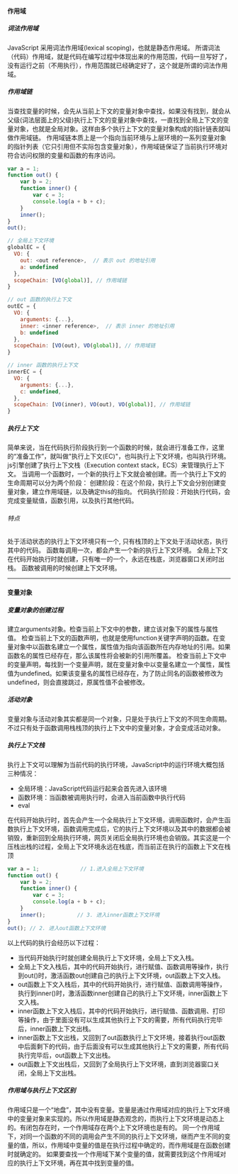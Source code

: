 #### 作用域

##### 词法作用域

JavaScript 采用词法作用域(lexical scoping)，也就是静态作用域。
所谓词法（代码）作用域，就是代码在编写过程中体现出来的作用范围，代码一旦写好了，没有运行之前（不用执行），作用范围就已经确定好了，这个就是所谓的词法作用域。

##### 作用域链

当查找变量的时候，会先从当前上下文的变量对象中查找，如果没有找到，就会从父级(词法层面上的父级)执行上下文的变量对象中查找，一直找到全局上下文的变量对象，也就是全局对象。这样由多个执行上下文的变量对象构成的指针链表就叫做作用域链。
作用域链本质上是一个指向当前环境与上层环境的一系列变量对象的指针列表（它只引用但不实际包含变量对象），作用域链保证了当前执行环境对符合访问权限的变量和函数的有序访问。

```js
var a = 1;             
function out() {
    var b = 2;
    function inner() {
        var c = 3;
        console.log(a + b + c);
    }
    inner();          
}
out();

// 全局上下文环境
globalEC = {
  VO: {
    out: <out reference>,  // 表示 out 的地址引用
    a: undefined
  },
  scopeChain: [VO(global)], // 作用域链
}

// out 函数的执行上下文
outEC = {
  VO: {
    arguments: {...},
    inner: <inner reference>,  // 表示 inner 的地址引用
    b: undefined
  },
  scopeChain: [VO(out), VO(global)], // 作用域链
}

// inner 函数的执行上下文
innerEC = {
  VO: {
    arguments: {...},  
    c: undefined,
  }, 
  scopeChain: [VO(inner), VO(out), VO(global)], // 作用域链
}
```

##### 执行上下文

简单来说，当在代码执行阶段执行到一个函数的时候，就会进行准备工作，这里的“准备工作”，就叫做"执行上下文(EC)"，也叫执行上下文环境，也叫执行环境。js引擎创建了执行上下文栈（Execution context stack，ECS）来管理执行上下文。
当调用一个函数时，一个新的执行上下文就会被创建。而一个执行上下文的生命周期可以分为两个阶段：
创建阶段：在这个阶段，执行上下文会分别创建变量对象，建立作用域链，以及确定this的指向。
代码执行阶段：开始执行代码，会完成变量赋值，函数引用，以及执行其他代码。

###### 特点

处于活动状态的执行上下文环境只有一个, 只有栈顶的上下文处于活动状态，执行其中的代码。
函数每调用一次，都会产生一个新的执行上下文环境。
全局上下文在代码开始执行时就创建，只有唯一的一个，永远在栈底，浏览器窗口关闭时出栈。
函数被调用的时候创建上下文环境。

---------

#### 变量对象

##### 变量对象的创建过程

建立arguments对象。检查当前上下文中的参数，建立该对象下的属性与属性值。
检查当前上下文的函数声明，也就是使用function关键字声明的函数。在变量对象中以函数名建立一个属性，属性值为指向该函数所在内存地址的引用。如果函数名的属性已经存在，那么该属性将会被新的引用所覆盖。
检查当前上下文中的变量声明，每找到一个变量声明，就在变量对象中以变量名建立一个属性，属性值为undefined。如果该变量名的属性已经存在，为了防止同名的函数被修改为undefined，则会直接跳过，原属性值不会被修改。

##### 活动对象

变量对象与活动对象其实都是同一个对象，只是处于执行上下文的不同生命周期。不过只有处于函数调用栈栈顶的执行上下文中的变量对象，才会变成活动对象。

##### 执行上下文栈

执行上下文可以理解为当前代码的执行环境，JavaScript中的运行环境大概包括三种情况：

+ 全局环境：JavaScript代码运行起来会首先进入该环境
+ 函数环境：当函数被调用执行时，会进入当前函数中执行代码
+ eval

在代码开始执行时，首先会产生一个全局执行上下文环境，调用函数时，会产生函数执行上下文环境，函数调用完成后，它的执行上下文环境以及其中的数据都会被销毁，重新回到全局执行环境，网页关闭后全局执行环境也会销毁。其实这是一个压栈出栈的过程，全局上下文环境永远在栈底，而当前正在执行的函数上下文在栈顶

```js
var a = 1;             // 1.进入全局上下文环境
function out() {
    var b = 2;
    function inner() {
        var c = 3;
        console.log(a + b + c);
    }
    inner();          // 3. 进入inner函数上下文环境
}
out(); // 2. 进入out函数上下文环境
```

以上代码的执行会经历以下过程：

+ 当代码开始执行时就创建全局执行上下文环境，全局上下文入栈。
+ 全局上下文入栈后，其中的代码开始执行，进行赋值、函数调用等操作，执行到out()时，激活函数out创建自己的执行上下文环境，out函数上下文入栈。
+ out函数上下文入栈后，其中的代码开始执行，进行赋值、函数调用等操作，执行到inner()时，激活函数inner创建自己的执行上下文环境，inner函数上下文入栈。
+ inner函数上下文入栈后，其中的代码开始执行，进行赋值、函数调用、打印等操作，由于里面没有可以生成其他执行上下文的需要，所有代码执行完毕后，inner函数上下文出栈。
+ inner函数上下文出栈，又回到了out函数执行上下文环境，接着执行out函数中后面剩下的代码，由于后面没有可以生成其他执行上下文的需要，所有代码执行完毕后，out函数上下文出栈。
+ out函数上下文出栈后，又回到了全局执行上下文环境，直到浏览器窗口关闭，全局上下文出栈。

##### 作用域与执行上下文区别

作用域只是一个“地盘”，其中没有变量。变量是通过作用域对应的执行上下文环境中的变量对象来实现的。所以作用域是静态观念的，而执行上下文环境是动态上的。有闭包存在时，一个作用域存在两个上下文环境也是有的。
同一个作用域下，对同一个函数的不同的调用会产生不同的执行上下文环境，继而产生不同的变量的值，所以，作用域中变量的值是在执行过程中确定的，而作用域是在函数创建时就确定的。
如果要查找一个作用域下某个变量的值，就需要找到这个作用域对应的执行上下文环境，再在其中找到变量的值。
